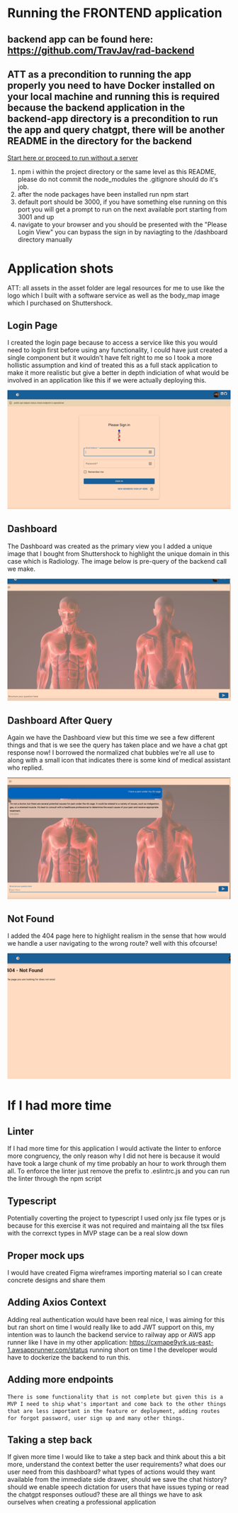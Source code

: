 # Running the FRONTEND application



## backend app can be found here: https://github.com/TravJav/rad-backend


## ATT as a precondition to running the app properly you need to have Docker installed on your local machine and running this is required because the backend application in the backend-app directory is a precondition to run the app and query chatgpt, there will be another README in the directory for the backend

[Start here or proceed to run without a server](./backend-app/README.md)

1. npm i within the project directory or the same level as this README, please do not commit the node_modules the .gitignore should do it's job.
2. after the node packages have been installed run npm start
3. default port should be 3000, if you have something else running on this port you will get a prompt to run on the next available port starting from 3001 and up
4. navigate to your browser and you should be presented with the "Please Login View" you can bypass the sign in by naviagting to the /dashboard directory manually



# Application shots

ATT: all assets in the asset folder are legal resources for me to use like the logo which I built with a software service as well as the body_map image which I purchased on Shuttershock.

## Login Page

I created the login page because to access a service like this you would need to login first before using any functionality, I could have just created a single component but it wouldn't have felt right to me so I took a more hollistic assumption and kind of treated this as a full stack application to make it more realistic but give a better in depth indiciation of what would be involved in an application like this if we were actually deploying this.

![Alt text](./src/assets/login_snap.png "Login")


## Dashboard

The Dashboard was created as the primary view you I added a unique image that I bought from Shuttershock to highlight the unique domain in this case which is Radiology. The image below is pre-query of the backend call we make.

![Alt text](./src/assets/dashboard_empty.png "Pre Question")

## Dashboard After Query

Again we have the Dashboard view but this time we see a few different things and that is we see the query has taken place and we have a chat gpt response now! I borrowed the normalized chat bubbles we're all use to along with a small icon that indicates there is some kind of medical assistant who replied.


![Alt text](./src/assets/after_question.png "Post Question")



## Not Found

I added the 404 page here to highlight realism in the sense that how would we handle a user navigating to the wrong route? well with this ofcourse!

![Alt text](./src/assets/not_found.png "Post Question")


# If I had more time


## Linter
If I had more time for this application I would activate the linter to enforce more congruency, the only reason why I did not here is because it would have took a large chunk of my time probably an hour to work through them all. To enforce the linter just remove the prefix to .eslintrc.js and you can run the linter through the npm script


## Typescript

Potentially coverting the project to typescript I used only jsx file types or js because for this exercise it was not required and maintaing all the tsx files with the correxct types in MVP stage can be a real slow down


## Proper mock ups

I would have created Figma wireframes importing material so I can create concrete designs and share them


## Adding Axios Context

Adding real authentication would have been real nice, I was aiming for this but ran short on time I would really like to add JWT support on this, my intention was to launch the backend service to railway app or AWS app runner like I have in my other application:  https://cxmape9yrk.us-east-1.awsapprunner.com/status running short on time I the developer would have to dockerize the backend to run this.


## Adding more endpoints

    There is some functionality that is not complete but given this is a MVP I need to ship what's important and come back to the other things that are less important in the feature or deployment, adding routes for forgot password, user sign up and many other things.


## Taking a step back

If given more time I would like to take a step back and think about this a bit more, understand the context better
the user requirements? what does our user need from this dashboard? what types of actions would they want available from the immediate side drawer, should we save the chat history? should we enable speech dictation for users that have issues typing or read the chatgpt responses outloud? these are all things we have to ask ourselves when creating a professional application